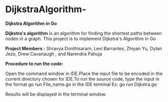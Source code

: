 # DijkstraAlgorithm-
**Dijkstra Algorithm in Go**

**Dijkstra's algorithm** is an algorithm for finding the shortest paths between nodes in a graph. This project is to implement Dijkstra's Algorithm in Go

**Project Members :** Shravya Donthisaram, Levi Barrantes, Zhiyan Yu, Dylan Jezo, Drew Cavanaugh , and Narendra Pahuja

**Procedure to run the code:**

Open the command window in IDE.Place the input file to be encoded in the current directory chosen for IDE.To run the source code, type the input in the format go run File_name.go in the IDE terminal Ex: go run Dijkstra.go

Results will be displayed in the terminal window.
